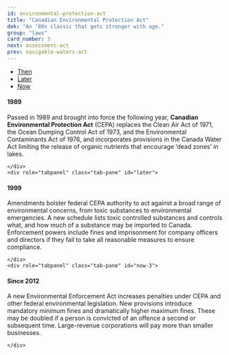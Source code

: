 ```yaml
---
id: environmental-protection-act
title: "Canadian Environmental Protection Act"
dek: "An ‘80s classic that gets stronger with age."
group: "laws"
card_number: 3
next: assessment-act
prev: navigable-waters-act
---
```

<div role="tabpanel">

  <!-- Nav tabs -->
  <ul class="nav nav-tabs" role="tablist">
    <li role="presentation" class="active"><a href="#then-3" aria-controls="then" role="tab" data-toggle="tab">Then</a></li>
    <li role="presentation"><a href="#later" aria-controls="later" role="tab" data-toggle="tab">Later</a></li>
    <li role="presentation"><a href="#now-3" aria-controls="now" role="tab" data-toggle="tab">Now</a></li>
  </ul>

  <!-- Tab panes -->
  <div class="tab-content">
    <div role="tabpanel" class="tab-pane active" id="then-3">

<h4>1989</h4>

<p>Passed in 1989 and brought into force the following year, <b>Canadian Environmental Protection Act</b> (CEPA) replaces the Clean Air Act of 1971, the Ocean Dumping Control Act of 1973, and the Environmental Contaminants Act of 1976, and incorporates provisions in the Canada Water Act limiting the release of organic nutrients that encourage ‘dead zones’ in lakes.</p>

    </div>
    <div role="tabpanel" class="tab-pane" id="later">

<h4>1999</h4>

<p>Amendments bolster federal CEPA authority to act against a broad range of environmental concerns, from toxic substances to environmental emergencies. A new schedule lists toxic controlled substances and controls what, and how much of a substance may be imported to Canada. Enforcement powers include fines and imprison­ment for company officers and directors if they fail to take all reasonable measures to ensure compliance.</p>

    </div>
    <div role="tabpanel" class="tab-pane" id="now-3">

<h4>Since 2012</h4>

<p>A new Environmental Enforcement Act increases penalties under CEPA and other federal environmental legislation. New provisions introduce mandatory mini­mum fines and dramatically higher maximum fines. These may be doubled if a person is convicted of an offence a second or subsequent time. Large-revenue corporations will pay more than smaller businesses. </p>

    </div>
  </div>

</div>
